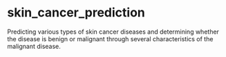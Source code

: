 # skin_cancer_prediction
Predicting various types of skin cancer diseases and determining whether the disease is benign or malignant through several characteristics of the malignant disease.
